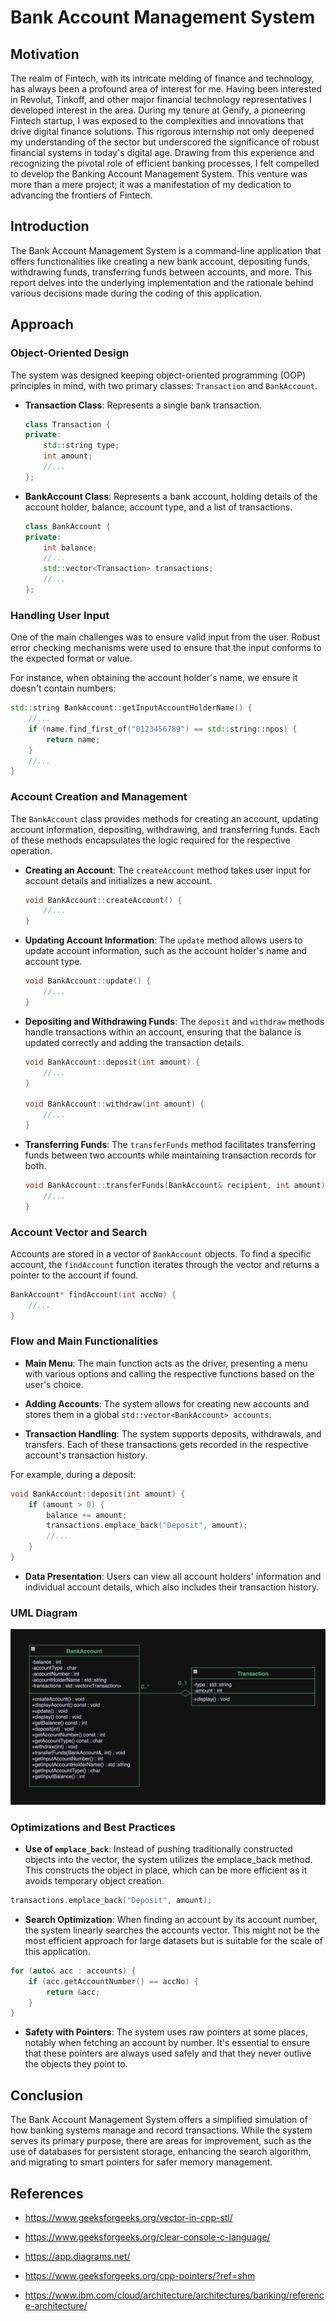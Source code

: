 # Bank Account Management System

## Motivation


The realm of Fintech, with its intricate melding of finance and technology, has always been a profound area of interest for me. Having been interested in Revolut, Tinkoff, and other major financial technology representatives I developed interest in the area. During my tenure at Genify, a pioneering Fintech startup, I was exposed to the complexities and innovations that drive digital finance solutions. This rigorous internship not only deepened my understanding of the sector but underscored the significance of robust financial systems in today's digital age. Drawing from this experience and recognizing the pivotal role of efficient banking processes, I felt compelled to develop the Banking Account Management System. This venture was more than a mere project; it was a manifestation of my dedication to advancing the frontiers of Fintech.

## Introduction

The Bank Account Management System is a command-line application that offers functionalities like creating a new bank account, depositing funds, withdrawing funds, transferring funds between accounts, and more. This report delves into the underlying implementation and the rationale behind various decisions made during the coding of this application.

## Approach

### Object-Oriented Design

The system was designed keeping object-oriented programming (OOP) principles in mind, with two primary classes: `Transaction` and `BankAccount`.

- **Transaction Class**: Represents a single bank transaction.
    ```cpp
    class Transaction {
    private:
        std::string type;
        int amount;
        //...
    };
    ```
    
- **BankAccount Class**: Represents a bank account, holding details of the account holder, balance, account type, and a list of transactions.
    ```cpp
    class BankAccount {
    private:
        int balance;
        //...
        std::vector<Transaction> transactions;
        //...
    };
    ```

### Handling User Input

One of the main challenges was to ensure valid input from the user. Robust error checking mechanisms were used to ensure that the input conforms to the expected format or value.

For instance, when obtaining the account holder's name, we ensure it doesn't contain numbers:
```cpp
std::string BankAccount::getInputAccountHolderName() {
    //...
    if (name.find_first_of("0123456789") == std::string::npos) {
        return name;
    }
    //...
}
```
### Account Creation and Management

The `BankAccount` class provides methods for creating an account, updating account information, depositing, withdrawing, and transferring funds. Each of these methods encapsulates the logic required for the respective operation.

- **Creating an Account**: The `createAccount` method takes user input for account details and initializes a new account.
    ```cpp
    void BankAccount::createAccount() {
        //...
    }
    ```

- **Updating Account Information**: The `update` method allows users to update account information, such as the account holder's name and account type.
    ```cpp
    void BankAccount::update() {
        //...
    }
    ```

- **Depositing and Withdrawing Funds**: The `deposit` and `withdraw` methods handle transactions within an account, ensuring that the balance is updated correctly and adding the transaction details.
    ```cpp
    void BankAccount::deposit(int amount) {
        //...
    }

    void BankAccount::withdraw(int amount) {
        //...
    }
    ```

- **Transferring Funds**: The `transferFunds` method facilitates transferring funds between two accounts while maintaining transaction records for both.
    ```cpp
    void BankAccount::transferFunds(BankAccount& recipient, int amount) {
        //...
    }
    ```

### Account Vector and Search

Accounts are stored in a vector of `BankAccount` objects. To find a specific account, the `findAccount` function iterates through the vector and returns a pointer to the account if found.

```cpp
BankAccount* findAccount(int accNo) {
    //...
}
```

### Flow and Main Functionalities

 - **Main Menu**: The main function acts as the driver, presenting a menu with various options and calling the respective functions based on the user's choice.

- **Adding Accounts**: The system allows for creating new accounts and stores them in a global `std::vector<BankAccount> accounts`.

- **Transaction Handling**: The system supports deposits, withdrawals, and transfers. Each of these transactions gets recorded in the respective account's transaction history.

For example, during a deposit:

```cpp
void BankAccount::deposit(int amount) {
    if (amount > 0) {
        balance += amount;
        transactions.emplace_back("Deposit", amount);
        //...
    }
}
```
- **Data Presentation**: Users can view all account holders' information and individual account details, which also includes their transaction history.
  
### UML Diagram

![UML](UML.png) 

### Optimizations and Best Practices

- **Use of `emplace_back`**: Instead of pushing traditionally constructed objects into the vector, the system utilizes the emplace_back method. This constructs the object in place, which can be more efficient as it avoids temporary object creation.

```cpp
transactions.emplace_back("Deposit", amount);
```

- **Search Optimization**: When finding an account by its account number, the system linearly searches the accounts vector. This might not be the most efficient approach for large datasets but is suitable for the scale of this application.

```cpp
for (auto& acc : accounts) {
    if (acc.getAccountNumber() == accNo) {
        return &acc;
    }
}
```

- **Safety with Pointers**: The system uses raw pointers at some places, notably when fetching an account by number. It's essential to ensure that these pointers are always used safely and that they never outlive the objects they point to.


## Conclusion

The Bank Account Management System offers a simplified simulation of how banking systems manage and record transactions. While the system serves its primary purpose, there are areas for improvement, such as the use of databases for persistent storage, enhancing the search algorithm, and migrating to smart pointers for safer memory management.


## References

- https://www.geeksforgeeks.org/vector-in-cpp-stl/

- https://www.geeksforgeeks.org/clear-console-c-language/

- https://app.diagrams.net/

- https://www.geeksforgeeks.org/cpp-pointers/?ref=shm

- https://www.ibm.com/cloud/architecture/architectures/banking/reference-architecture/
